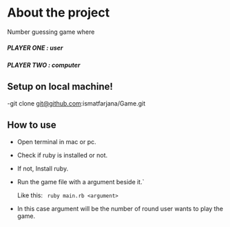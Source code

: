 # About the project
Number guessing game where
##### PLAYER ONE : user
##### PLAYER TWO : computer

## Setup on local machine!
-git clone git@github.com:ismatfarjana/Game.git

## How to use
* Open terminal in mac or pc.
* Check if ruby is installed or not.
* If not, Install ruby. 
* Run the game file with a argument beside it.`
 
  Like this:
` ruby main.rb <argument>`
* In this case argument will be the number of round user wants to play the game.